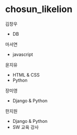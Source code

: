 # chosun_likelion

김창우
 - DB

마서연
 - javascript

윤지유
 - HTML & CSS
 - Python

장미영
 - Django & Python

한지원
 - Django & Python
 - SW 교육 강사
